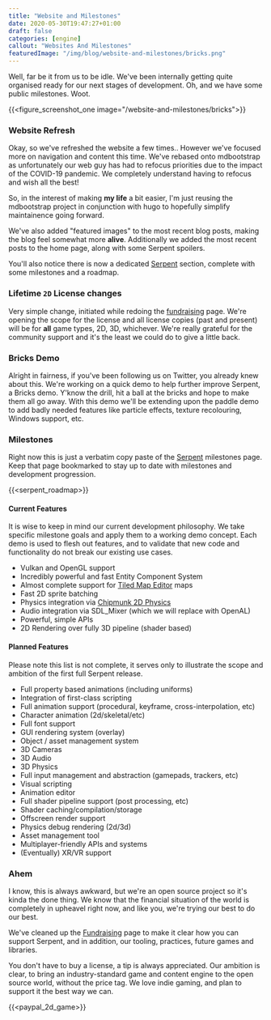 ```yaml
---
title: "Website and Milestones"
date: 2020-05-30T19:47:27+01:00
draft: false
categories: [engine]
callout: "Websites And Milestones"
featuredImage: "/img/blog/website-and-milestones/bricks.png"
---
```


Well, far be it from us to be idle. We've been internally getting quite
organised ready for our next stages of development. Oh, and we have some
public milestones. Woot.

{{<figure_screenshot_one image="/website-and-milestones/bricks">}}

### Website Refresh

Okay, so we've refreshed the website a few times.. However we've focused
more on navigation and content this time. We've rebased onto mdbootstrap
as unfortunately our web guy has had to refocus priorities due to the impact
of the COVID-19 pandemic. We completely understand having to refocus and
wish all the best!

So, in the interest of making **my life** a bit easier, I'm just reusing
the mdbootstrap project in conjunction with hugo to hopefully simplify
maintainence going forward.

We've also added "featured images" to the most recent blog posts, making
the blog feel somewhat more __alive__. Additionally we added the most
recent posts to the home page, along with some Serpent spoilers.

You'll also notice there is now a dedicated [Serpent](/serpent) section,
complete with some milestones and a roadmap.

### Lifetime `2D` License changes

Very simple change, initiated while redoing the [fundraising](/the-game-raiser) page.
We're opening the scope for the license and all license copies (past and present) will
be for **all** game types, 2D, 3D, whichever. We're really grateful for the community
support and it's the least we could do to give a little back.

### Bricks Demo

Alright in fairness, if you've been following us on Twitter, you already knew about this.
We're working on a quick demo to help further improve Serpent, a Bricks demo. Y'know the
drill, hit a ball at the bricks and hope to make them all go away. With this demo we'll
be extending upon the paddle demo to add badly needed features like particle effects,
texture recolouring, Windows support, etc.

### Milestones

Right now this is just a verbatim copy paste of the [Serpent](/serpent) milestones page.
Keep that page bookmarked to stay up to date with milestones and development progression.


{{<serpent_roadmap>}}
 

####  Current Features

It is wise to keep in mind our current development philosophy. We take specific milestone goals
and apply them to a working demo concept. Each demo is used to flesh out features, and to validate
that new code and functionality do not break our existing use cases.

 - Vulkan and OpenGL support
 - Incredibly powerful and fast Entity Component System
 - Almost complete support for [Tiled Map Editor](https://mapeditor.org) maps
 - Fast 2D sprite batching
 - Physics integration via [Chipmunk 2D Physics](https://chipmunk-physics.net/)
 - Audio integration via SDL_Mixer (which we will replace with OpenAL)
 - Powerful, simple APIs
 - 2D Rendering over fully 3D pipeline (shader based)

#### Planned Features

Please note this list is not complete, it serves only to illustrate the scope
and ambition of the first full Serpent release.

 - Full property based animations (including uniforms)
 - Integration of first-class scripting
 - Full animation support (procedural, keyframe, cross-interpolation, etc)
 - Character animation (2d/skeletal/etc)
 - Full font support
 - GUI rendering system (overlay)
 - Object / asset management system
 - 3D Cameras
 - 3D Audio
 - 3D Physics
 - Full input management and abstraction (gamepads, trackers, etc)
 - Visual scripting
 - Animation editor
 - Full shader pipeline support (post processing, etc)
 - Shader caching/compilation/storage
 - Offscreen render support
 - Physics debug rendering (2d/3d)
 - Asset management tool
 - Multiplayer-friendly APIs and systems
 - (Eventually) XR/VR support

### Ahem

I know, this is always awkward, but we're an open source project so it's kinda
the done thing. We know that the financial situation of the world is completely
in upheavel right now, and like you, we're trying our best to do our best.

We've cleaned up the [Fundraising](/the-game-raiser) page to make it clear
how you can support Serpent, and in addition, our tooling, practices, future
games and libraries.

You don't have to buy a license, a tip is always appreciated. Our ambition is
clear, to bring an industry-standard game and content engine to the open source
world, without the price tag. We love indie gaming, and plan to support it the best
way we can.

{{<paypal_2d_game>}}
